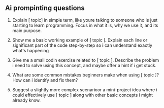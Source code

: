 ## Ai prompinting questions

1. Explain [ topic] in simple term, like youre talking to someone who is just starting to learn
   programming. Focus in what it is, why we use it, and its main purpose.

2. Show me a basic working example of [ topic ].  Explain each line or significant part of the code step-by-step
   so i can understand exactly what's happening

3. Give me a small codin exercise related to [ topic ].  Describe the problem i need to solve using this concept,
   and maybe offer a hint if i get stuck.

4. What are some common mistakes beginners make when using [ topic ]?  How can i identify and fix them?

5. Suggest a slightly more complex scenarioor a mini-project idea where i could effectively use [ topic ] along 
   with other basic concepts i might already know.
   
